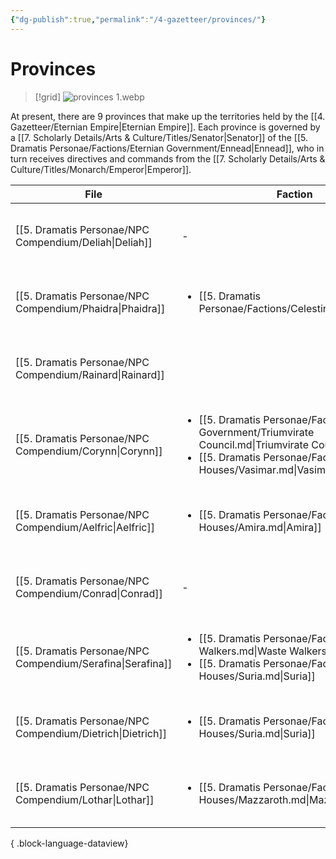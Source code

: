 ```yaml
---
{"dg-publish":true,"permalink":"/4-gazetteer/provinces/"}
---
```


# Provinces

>[!grid]
>![provinces 1.webp](/img/user/x.%20Assets/Attachments/provinces%201.webp)

At present, there are 9 provinces that make up the territories held by the [[4. Gazetteer/Eternian Empire\|Eternian Empire]]. Each province is governed by a [[7. Scholarly Details/Arts & Culture/Titles/Senator\|Senator]] of the [[5. Dramatis Personae/Factions/Eternian Government/Ennead\|Ennead]], who in turn receives directives and commands from the [[7. Scholarly Details/Arts & Culture/Titles/Monarch/Emperor\|Emperor]]. 

| File                                                          | Faction                                                                                                                                                                                          | Province                                                                | Art                                                             | Party1Standing |
| ------------------------------------------------------------- | ------------------------------------------------------------------------------------------------------------------------------------------------------------------------------------------------ | ----------------------------------------------------------------------- | --------------------------------------------------------------- | -------------- |
| [[5. Dramatis Personae/NPC Compendium/Deliah\|Deliah]]     | \-                                                                                                                                                                                               | [[4. Gazetteer/Auroric Shores/Auroric Shores\|Auroric Shores]]       | ![[x. Assets/Attachments/Pasted image 20240318025701.png\|200]] | Unmet          |
| [[5. Dramatis Personae/NPC Compendium/Phaidra\|Phaidra]]   | <ul><li>[[5. Dramatis Personae/Factions/Celestine.md\\|Celestine]]</li></ul>                                                                                                                     | [[4. Gazetteer/Diurnan Valley/Diurnan Valley\|Diurnan Valley]]       | ![[x. Assets/Attachments/Pasted image 20240318133617.png\|200]] | Unmet          |
| [[5. Dramatis Personae/NPC Compendium/Rainard\|Rainard]]   | <ul></ul>                                                                                                                                                                                        | [[4. Gazetteer/Evenfall Isles/Evenfall Isles\|Evenfall Isles]]       | ![[x. Assets/Attachments/Pasted image 20240322062538.png\|200]] | Unmet          |
| [[5. Dramatis Personae/NPC Compendium/Corynn\|Corynn]]     | <ul><li>[[5. Dramatis Personae/Factions/Eternian Government/Triumvirate Council.md\\|Triumvirate Council]]</li><li>[[5. Dramatis Personae/Factions/Noble Houses/Vasimar.md\\|Vasimar]]</li></ul> | [[4. Gazetteer/Gaean Heartlands/Gaean Heartlands\|Gaean Heartlands]] | ![[x. Assets/Attachments/Pasted image 20240109011732.png\|200]] | Unmet          |
| [[5. Dramatis Personae/NPC Compendium/Aelfric\|Aelfric]]   | <ul><li>[[5. Dramatis Personae/Factions/Noble Houses/Amira.md\\|Amira]]</li></ul>                                                                                                                | [[4. Gazetteer/Lunar Highlands/Lunar Highlands\|Lunar Highlands]]    | ![[x. Assets/Attachments/Pasted image 20240109012004.png\|200]] | Unmet          |
| [[5. Dramatis Personae/NPC Compendium/Conrad\|Conrad]]     | \-                                                                                                                                                                                               | [[4. Gazetteer/Mystic Mire/Mystic Mire\|Mystic Mire]]                | ![[x. Assets/Attachments/Pasted image 20240318134619.png\|200]] | Unmet          |
| [[5. Dramatis Personae/NPC Compendium/Serafina\|Serafina]] | <ul><li>[[5. Dramatis Personae/Factions/Waste Walkers.md\\|Waste Walkers]]</li><li>[[5. Dramatis Personae/Factions/Noble Houses/Suria.md\\|Suria]]</li></ul>                                     | [[4. Gazetteer/Red Wastes/Red Wastes\|Red Wastes]]                   | ![[x. Assets/Attachments/Pasted image 20240324134736.png\|200]] | Unmet          |
| [[5. Dramatis Personae/NPC Compendium/Dietrich\|Dietrich]] | <ul><li>[[5. Dramatis Personae/Factions/Noble Houses/Suria.md\\|Suria]]</li></ul>                                                                                                                | [[4. Gazetteer/Solar Sanctum/Solar Sanctum\|Solar Sanctum]]          | ![[x. Assets/Attachments/Pasted image 20240322040146.png\|200]] | Unmet          |
| [[5. Dramatis Personae/NPC Compendium/Lothar\|Lothar]]     | <ul><li>[[5. Dramatis Personae/Factions/Noble Houses/Mazzaroth.md\\|Mazzaroth]]</li></ul>                                                                                                        | [[4. Gazetteer/Vale of Twilight/Vale of Twilight\|Vale of Twilight]] | ![[x. Assets/Attachments/Pasted image 20240318135911.png\|200]] | Unmet          |

{ .block-language-dataview}




